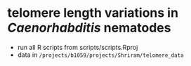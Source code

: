 # telomere length variations in *Caenorhabditis* nematodes

- run all R scripts from scripts/scripts.Rproj
- data in `/projects/b1059/projects/Shriram/telomere_data`
